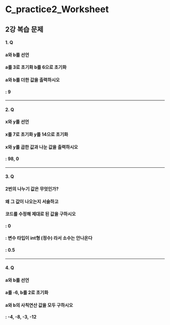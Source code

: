 # C_practice2_Worksheet
2강 복습 문제
----------------------------------------------------------------------
#### 1. Q
#### a와 b를 선언
#### a를 3로 초기화 b를 6으로 초기화
#### a와 b를 더한 값을 출력하시오
#### : 9
----------------------------------------------------------------------
#### 2. Q
#### x와 y를 선언
#### x를 7로 초기화 y를 14으로 초기화
#### x와 y를 곱한 값과 나눈 값을 출력하시오
#### : 98, 0
----------------------------------------------------------------------
#### 3. Q
#### 2번의 나누기 값은 무엇인가?
#### 왜 그 값이 나오는지 서술하고
#### 코드를 수정해 제대로 된 값을 구하시오
#### : 0
#### : 변수 타입이 int형 (정수) 라서 소수는 안나온다
#### : 0.5
----------------------------------------------------------------------
#### 4. Q
#### a와 b를 선언
#### a를 -6, b를 2로 초기화
#### a와 b의 사칙연산 값을 모두 구하시오
#### : -4, -8, -3, -12
